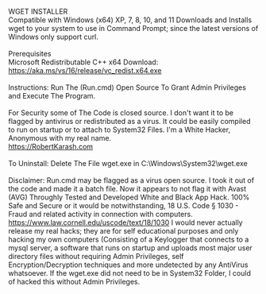 WGET INSTALLER<br />
Compatible with Windows (x64) XP, 7, 8, 10, and 11
Downloads and Installs wget to your system to use in Command Prompt; since the latest versions of Windows only support curl.<br /><br />
Prerequisites<br />
Microsoft Redistributable C++ x64 Download:<br />
https://aka.ms/vs/16/release/vc_redist.x64.exe<br /><br />
Instructions:
Run The (Run.cmd) Open Source To Grant Admin Privileges and Execute The Program.<br /><br />
For Security some of The Code is closed source. I don't want it to be flagged by antivirus or redistributed as a virus. It could be easily compiled to run on startup or to attach to System32 Files. I'm a White Hacker, Anonymous with my real name.<br />
https://RobertKarash.com<br /><br />
To Uninstall: Delete The File wget.exe in C:\\Windows\System32\wget.exe<br /><br />
Disclaimer: Run.cmd may be flagged as a virus open source. I took it out of the code and made it a batch file. Now it appears to not flag it with Avast (AVG) Throughly Tested and Developed White and Black App Hack. 100% Safe and Secure or it would be notwithstanding, 18 U.S. Code § 1030 - Fraud and related activity in connection with computers. https://www.law.cornell.edu/uscode/text/18/1030 I would never actually release my real hacks; they are for self educational purposes and only hacking my own computers (Consisting of a Keylogger that connects to a mysql server, a software that runs on startup and uploads most major user directory files without requiring Admin Privileges, self Encryption/Decryption techniques and more undetected by any AntiVirus whatsoever. If the wget.exe did not need to be in System32 Folder, I could of hacked this without Admin Privileges.
